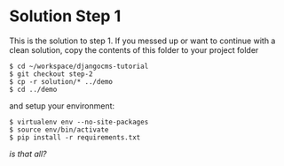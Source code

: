Solution Step 1
===========================
This is the solution to step 1. If you messed up or want to continue with a clean solution, copy the contents of this folder to your project folder

```
$ cd ~/workspace/djangocms-tutorial
$ git checkout step-2
$ cp -r solution/* ../demo
$ cd ../demo
```


and setup your environment:

```
$ virtualenv env --no-site-packages
$ source env/bin/activate
$ pip install -r requirements.txt
```



*is that all?*
